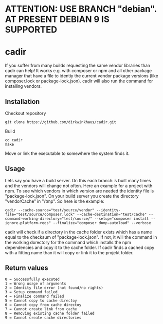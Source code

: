 # ATTENTION: USE BRANCH "debian". AT PRESENT DEBIAN 9 IS SUPPORTED

# cadir
If you suffer from many builds requesting the same vendor libraries
than cadir can help! It works e.g. with composer or npm and all
other package manager that have a file to identiy the current vendor 
package versions (like composer.lock or package-lock.json). cadir will 
also run the command for installing vendors. 

## Installation
Checkout repository

    git clone https://github.com/dirkwinkhaus/cadir.git

Build

    cd cadir
    make
    
Move or link the executable to somewhere the system finds it.

## Usage
Lets say you have a build server. On this each branch is built many times 
and the vendors will change not often. Here an example for a project with 
npm. To see which vendors in which version are needed the identity file is
"package-lock.json". On your build server you create the directory "vendorCache" 
in "/tmp". So here is the example:

    cadir --cache-source="test/source/vendor" --identity-file="test/source/composer.lock" --cache-destination="test/cache" --command-working-directory="test/source/" --setup="composer install --ignore-platform-reqs" --finalize="composer dump-autoload" --verbose
   
cadir will check if a directory in the cache folder exists which has a name 
equal to the checksum of "package-lock.json". If not, it will the command in 
the working dorectory for the command which installs the npm dependencies and 
copy it to the cache folder. If cadir finds a cached copy with a fitting name
than it will copy or link it to the projekt folder.

## Return values
    0 = Successfully executed
    1 = Wrong usage of arguments
    2 = Identity file error (not found/no rights)
    3 = Setup command failed
    4 = Finalize command failed
    5 = Cannot copy to cache directoy
    6 = Cannot copy from cache directoy
    7 = Cannot create link from cache
    8 = Removing existing cache folder failed
    9 = Cannot create cache directories

